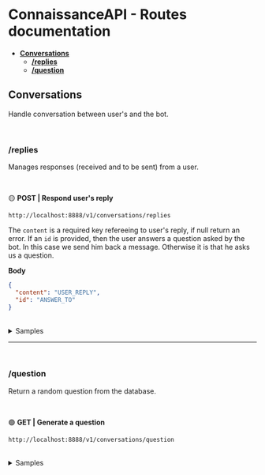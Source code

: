 # ConnaissanceAPI - Routes documentation

* [**Conversations**](#conversations)
  * [**/replies**](#replies)
  * [**/question**](#question)

## **Conversations**

Handle conversation between user's and the bot.

<br/>

### **/replies**

Manages responses (received and to be sent) from a user.

<br/>

🟡 **POST | Respond user's reply**

    http://localhost:8888/v1/conversations/replies

The `content` is a required key refereeing to user's reply, if null return an error. If an `id` is provided, then the user answers a question asked by the bot. In this case we send him back a message. Otherwise it is that he asks us a question.

**Body**
```json
{
  "content": "USER_REPLY",
  "id": "ANSWER_TO"
}
```
<br/>

<details>
<summary>Samples</summary>
<br/>

**:triangular_flag_on_post: User ask me a question**

**Body**
```json
{
  "content": "Que sais-tu sur les chaises ?"
}
```

**Response**
```json
{
  "ok": true,
  "word": {
    "_id": "603bf4668fdcc497557c29b6",
    "word": "chaise",
    "relations": [
      {
        "word": "cuisine",
        "relation": "r_lieu"
      },
      {
        "word": "pliante",
        "relation": "r_carac"
      },
      {
        "word": "en bois",
        "relation": "r_carac"
      }
    ]
  }
}
```
:heavy_check_mark: `Status` **200 OK**

---

<br/>

**:triangular_flag_on_post: User answered my question**

**Body**
```json
{
    "content": "Avec des oeufs pour faire une omelette",
    "id": 123456
}
```

**Response**
```json
{
  "ok": true
}
```
:heavy_check_mark: `Status` **200 OK**
</details>

---

<br/>

### **/question**

Return a random question from the database.

<br/>

🟢 **GET | Generate a question**

    http://localhost:8888/v1/conversations/question

<br/>

<details>
<summary>Samples</summary>
<br/>

**:triangular_flag_on_post: Random example**

```json 
{
  "ok": true,
  "question": {
    "_id": "6027c3411a0cf4f5a1749c63",
    "content": "Que cuisine tu avec des champignons ?"
  }
}
```
:heavy_check_mark: `Status` **200 OK**
</details>
